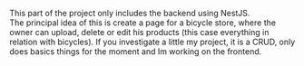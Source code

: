 This part of the project only includes the backend using NestJS.<br>
The principal idea of this is create a page for a bicycle store, where the owner can upload, delete or edit his products (this case everything in relation with bicycles).
If you investigate a little my project, it is a CRUD, only does basics things for the moment and Im working on the frontend.
